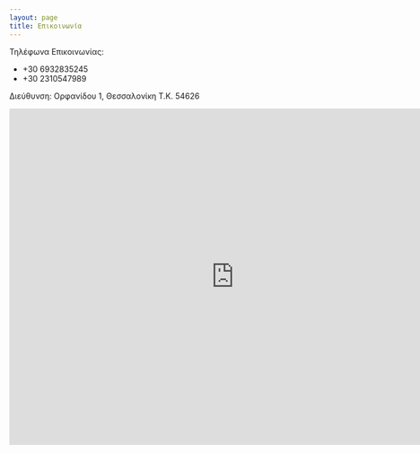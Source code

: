 ```yaml
---
layout: page
title: Επικοινωνία
---
```

Τηλέφωνα Επικοινωνίας:

* +30 6932835245
* +30 2310547989

Διεύθυνση: Ορφανίδου 1, Θεσσαλονίκη Τ.Κ. 54626

<iframe src="https://www.google.com/maps/embed?pb=!1m18!1m12!1m3!1d3027.6173313766553!2d22.93450921540274!3d40.63832037933996!2m3!1f0!2f0!3f0!3m2!1i1024!2i768!4f13.1!3m3!1m2!1s0x14a839a4c14cab9b%3A0xed75a10ef763eccf!2zzqHOrM69zrnOsSDOlC4gzqTOts65zrHOvM-Azq_Pgc63IC0gzpTOuc66zrfOs8-Mz4HOv8-CLCDOlM65zrHPgM65z4PPhM61z4XOvM6tzr3OtyDOlM65zrHOvM61z4POv867zrHOss6uz4TPgc65zrE!5e0!3m2!1sel!2sgr!4v1618432424480!5m2!1sel!2sgr" width="800" height="600" style="border:0;" allowfullscreen="" loading="lazy"></iframe>
